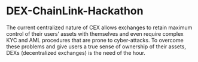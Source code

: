 # DEX-ChainLink-Hackathon

The current centralized nature of CEX allows exchanges to retain maximum control of their users’ assets with themselves and even require complex KYC and AML procedures that are prone to cyber-attacks. To overcome these problems and give users a true sense of ownership of their assets, DEXs (decentralized exchanges) is the need of the hour. 
